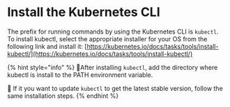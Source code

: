 # Install the Kubernetes CLI

The prefix for running commands by using the Kubernetes CLI is `kubectl`. To install kubectl, select the appropriate installer for your OS from the following link and install it: [https://kubernetes.io/docs/tasks/tools/install-kubectl/](https://kubernetes.io/docs/tasks/tools/install-kubectl/)

{% hint style="info" %}
📝After installing `kubectl`, add the directory where kubectl is install to the PATH environment variable.

📝 If it you want to update `kubectl` to get the latest stable version, follow the same installation steps.
{% endhint %}





